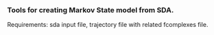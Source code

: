 ### Tools for creating Markov State model from SDA.
Requirements: sda input file, trajectory file with related fcomplexes file.
